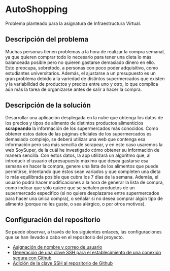 # AutoShopping
Problema planteado para la asignatura de Infraestructura Virtual.

## Descripción del problema
Muchas personas tienen problemas a la hora de realizar la compra semanal, ya que quieren comprar todo lo necesario para tener una dieta lo más balanceada posible pero no quieren gastarse demasiado dinero en ello. Esto preocupa, sobretodo, a personas con poco poder adquisitivo, como estudiantes universitarios. Además, el ajustarse a un presupuesto es un gran problema debido a la variedad de distintos supermercados que existen y la variabilidad de productos y precios entre uno y otro, lo que complica aún más la tarea de organizarse antes de salir a hacer la compra.

## Descripción de la solución
Desarrollar una aplicación desplegada en la nube que obtenga los datos de los precios y tipos de alimento de distintos productos alimenticios **scrapeando** la información de los supermercados más conocidos. Como obtener estos datos de las páginas oficiales de los supermercados es demasiado complejo, se deberá utilizar una web que contenga esa información pero sea más sencilla de scrapear, y en este caso usaremos la web SoySuper, de la cuál he investigado cómo obtener su información de manera sencilla. Con estos datos, la app utilizará un algoritmo que, al introducir el usuario el presupuesto máximo que desea gastarse esa semana en hacer la compra, genere una lista de los alimentos que puede permitirse, intentando que éstos sean variados y que completen una dieta lo más equilibrada posible que cubra los 7 días de la semana. Además, el usuario podrá hacer modificaciones a la hora de generar la lista de compra, como indicar que sólo quiere que se señalen productos de un supermercado específico (si no quiere desplazarse entre supermercados para hacer una única compra), o señalar si no desea comprar algún tipo de alimento (porque no les guste, o sea alérgico, o por otros motivos).

## Configuración del repositorio
Se puede observar, a través de los siguientes enlaces, las configuraciones que se han llevado a cabo en el repositorio del proyecto.
- [Asignación de nombre y correo de usuario](./configuracion/nombre_correo.png)
- [Generación de una clave SSH para el establecimiento de una conexión segura con Github](./configuracion/generar_clave.png)
- [Adición de la clave SSH al repositorio de Github](./configuracion/añadir_clave.png) 
